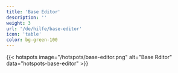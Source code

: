 ```yaml
---
title: 'Base Editor'
description: ''
weight: 3
url: '/de/hilfe/base-editor'
icon: 'table'
color: bg-green-100
---
```


{{< hotspots image="/hotspots/base-editor.png" alt="Base Rditor" data="hotspots-base-editor" >}}
